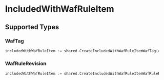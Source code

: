 # IncludedWithWafRuleItem


## Supported Types

### WafTag

```go
includedWithWafRuleItem := shared.CreateIncludedWithWafRuleItemWafTag(components.WafTag{/* values here */})
```

### WafRuleRevision

```go
includedWithWafRuleItem := shared.CreateIncludedWithWafRuleItemWafRuleRevision(components.WafRuleRevision{/* values here */})
```

